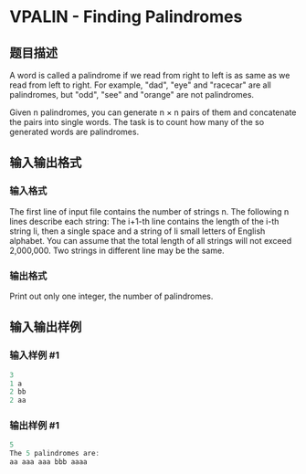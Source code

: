 # VPALIN - Finding Palindromes

## 题目描述

A word is called a palindrome if we read from right to left is as same as we read from left to right. For example, "dad", "eye" and "racecar" are all palindromes, but "odd", "see" and "orange" are not palindromes.

Given n palindromes, you can generate n × n pairs of them and concatenate the pairs into single words. The task is to count how many of the so generated words are palindromes.

## 输入输出格式

### 输入格式

The first line of input file contains the number of strings n. The following n lines describe each string: The i+1-th line contains the length of the i-th string li, then a single space and a string of li small letters of English alphabet. You can assume that the total length of all strings will not exceed 2,000,000. Two strings in different line may be the same.

### 输出格式

Print out only one integer, the number of palindromes.

## 输入输出样例

### 输入样例 #1

```cpp
3
1 a
2 bb
2 aa
```


### 输出样例 #1

```cpp
5
The 5 palindromes are:
aa aaa aaa bbb aaaa
```


